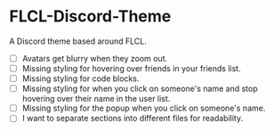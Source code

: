 # FLCL-Discord-Theme
A Discord theme based around FLCL.

 - [ ] Avatars get blurry when they zoom out.
 - [ ] Missing styling for hovering over friends in your friends list.
 - [ ] Missing styling for code blocks.
 - [ ] Missing styling for when you click on someone's name and stop hovering over their name in the user list.
 - [ ] Missing styling for the popup when you click on someone's name.
 - [ ] I want to separate sections into different files for readability.
